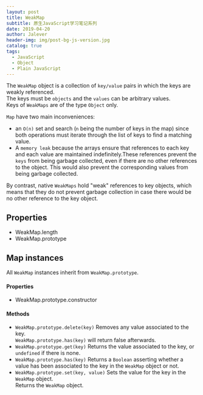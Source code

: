 ```yaml
---
layout: post
title: WeakMap
subtitle: 原生JavaScript学习笔记系列
date: 2019-04-20
author: Jalever
header-img: img/post-bg-js-version.jpg
catalog: true
tags:
  - JavaScript
  - Object
  - Plain JavaScript
---
```


The `WeakMap` object is a collection of `key/value` pairs in which the keys are weakly referenced.<br>
The keys must be `objects` and the `values` can be arbitrary values.<br>
Keys of `WeakMaps` are of the type `Object` only.

`Map` have two main inconveniences:

- an `O(n)` set and search (`n` being the number of keys in the map) since both operations must iterate through the list of keys to find a matching value.
- A `memory leak` because the arrays ensure that references to each key and each value are maintained indefinitely.These references prevent the `keys` from being garbage collected, even if there are no other references to the object. This would also prevent the corresponding values from being garbage collected.

By contrast, native `WeakMaps` hold "weak" references to key objects, which means that they do not prevent garbage collection in case there would be no other reference to the key object.

## Properties

- WeakMap.length
- WeakMap.prototype

## Map instances

All `WeakMap` instances inherit from `WeakMap.prototype`.

#### Properties

- WeakMap.prototype.constructor

#### Methods

- `WeakMap.prototype.delete(key)`
  Removes any value associated to the key. <br>
  `WeakMap.prototype.has(key)` will return false afterwards.
- `WeakMap.prototype.get(key)`
  Returns the value associated to the key, or `undefined` if there is none.
- `WeakMap.prototype.has(key)`
  Returns a `Boolean` asserting whether a value has been associated to the key in the `WeakMap` object or not.
- `WeakMap.prototype.set(key, value)`
  Sets the value for the key in the `WeakMap` object.<br>
  Returns the `WeakMap` object.
